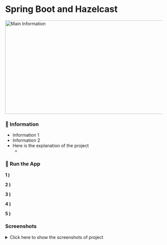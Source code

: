 # Spring Boot and Hazelcast

<img src="" alt="Main Information" width="800" height="300">

### 📖 Information

<ul style="list-style-type:disc">
  <li>Information 1</li>
  <li>Information 2</li>
  <li>Here is the explanation of the project
      <ul>
        <li></li>
      </ul>
  </li>
</ul>

### 🔨 Run the App

<b>1 )</b> 

<b>2 )</b> 

<b>3 )</b> 

<b>4 )</b> 

<b>5 )</b>


### Screenshots

<details>
<summary>Click here to show the screenshots of project</summary>
    <p> Figure 1 </p>
    <img src ="">
    <p> Figure 2 </p>
    <img src ="">
    <p> Figure 2 </p>
    <img src ="">
</details>
